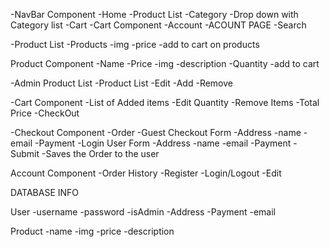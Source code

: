 -NavBar Component 
    -Home
        -Product List
    -Category
        -Drop down with Category list
    -Cart
        -Cart Component
    -Account
        -ACOUNT PAGE
    -Search

-Product List
    -Products
        -img
        -price
        -add to cart on products

Product Component
    -Name
    -Price
    -img
    -description
    -Quantity
    -add to cart

-Admin Product List
    -Product List
        -Edit
        -Add
        -Remove

-Cart Component
    -List of Added items
    -Edit Quantity
    -Remove Items
    -Total Price
    -CheckOut

-Checkout Component
    -Order
    -Guest Checkout Form
        -Address
        -name
        -email
        -Payment
    -Login User Form 
        -Address
        -name
        -email
        -Payment
    -Submit
        -Saves the Order to the user

Account Component
    -Order History
    -Register
    -Login/Logout
    -Edit


DATABASE INFO

User
    -username
    -password
    -isAdmin
    -Address
    -Payment
    -email

Product
    -name
    -img
    -price
    -description
